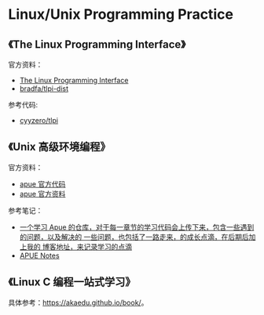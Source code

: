 # Linux/Unix Programming Practice

## 《The Linux Programming Interface》

官方资料：

- [The Linux Programming Interface](http://man7.org/tlpi/index.html)
- [bradfa/tlpi-dist](https://github.com/bradfa/tlpi-dist)

参考代码:

- [cyyzero/tlpi](https://github.com/cyyzero/tlpi)

## 《Unix 高级环境编程》

官方资料：

- [apue 官方代码](http://yendor.com/programming/unix/apue/apue.html)
- [apue 官方资料](http://www.apuebook.com/)

参考笔记：

- [一个学习 Apue 的仓库，对于每一章节的学习代码会上传下来，包含一些遇到的问题，以及解决的 一些问题，也包括了一路走来，的成长点滴，在后期后加上我的 博客地址，来记录学习的点滴](https://github.com/VVictorQi/APUE)
- [APUE Notes](https://github.com/huaxz1986/APUE_notes)

## 《Linux C 编程一站式学习》

具体参考：<https://akaedu.github.io/book/>。
